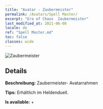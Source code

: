 ```yaml
---
title: "Avatar - Zaubermeister"
permalink: /Avatars/Spell Master/
excerpt: "Era of Chaos  Zaubermeister"
last_modified_at: 2021-06-08
locale: de
ref: "Spell Master.md"
toc: false
classes: wide
---
```

 ![Zaubermeister](/images/a/avatarFrame_10.png)

## Details

 **Beschreibung:** Zaubermeister- Avatarrahmen 

 **Tips:** Erhältlich im Heldenduell. 

 **Is available:**  + 

